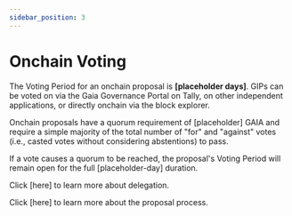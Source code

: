 ```yaml
---
sidebar_position: 3
---
```


# Onchain Voting

The Voting Period for an onchain proposal is **[placeholder days]**. GIPs can be voted on via the Gaia Governance Portal on Tally, on other independent applications, or directly onchain via the block explorer. 

Onchain proposals have a quorum requirement of [placeholder] GAIA and require a simple majority of the total number of "for" and "against" votes (i.e., casted votes without considering abstentions) to pass.

If a vote causes a quorum to be reached, the proposal's Voting Period will remain open for the full [placeholder-day] duration.

Click [here] to learn more about delegation.

Click [here] to learn more about the proposal process.

